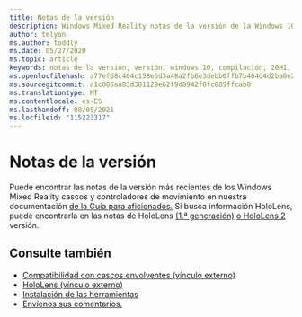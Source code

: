 ```yaml
---
title: Notas de la versión
description: Windows Mixed Reality notas de la versión de la Windows 10 de mayo de 2020 (también conocida como 2004).
author: tmlyon
ms.author: toddly
ms.date: 05/27/2020
ms.topic: article
keywords: notas de la versión, versión, windows 10, compilación, 20H1, os, mayo de 2020, 2004
ms.openlocfilehash: a77ef68c464c158e6d3a48a2fb6e3debb0ffb7b404d4d2ba0e2b566168be36cc
ms.sourcegitcommit: a1c086aa83d381129e62f9d8942f0fc889ffcab0
ms.translationtype: MT
ms.contentlocale: es-ES
ms.lasthandoff: 08/05/2021
ms.locfileid: "115223317"
---
```

# <a name="release-notes"></a>Notas de la versión

Puede encontrar las notas de la versión más recientes de los Windows Mixed Reality cascos y controladores de movimiento en nuestra documentación [de la Guía para aficionados.](/windows/mixed-reality/enthusiast-guide/mixed-reality-software) Si busca información HoloLens, puede encontrarla en las notas de HoloLens [(1.ª generación)](/hololens/hololens1-release-notes) [o HoloLens 2](/hololens/hololens-release-notes) versión.

## <a name="see-also"></a>Consulte también
* [Compatibilidad con cascos envolventes (vínculo externo)](/windows/mixed-reality/enthusiast-guide/troubleshooting-windows-mixed-reality)
* [HoloLens (vínculo externo)](https://support.microsoft.com/products/hololens)
* [Instalación de las herramientas](../develop/install-the-tools.md)
* [Envíenos sus comentarios.](/hololens/hololens-feedback)
